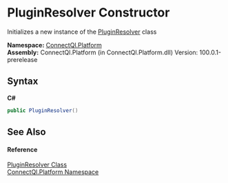 # PluginResolver Constructor 
 

Initializes a new instance of the <a href="T_ConnectQl_Platform_PluginResolver">PluginResolver</a> class

**Namespace:**&nbsp;<a href="N_ConnectQl_Platform">ConnectQl.Platform</a><br />**Assembly:**&nbsp;ConnectQl.Platform (in ConnectQl.Platform.dll) Version: 100.0.1-prerelease

## Syntax

**C#**<br />
``` C#
public PluginResolver()
```


## See Also


#### Reference
<a href="T_ConnectQl_Platform_PluginResolver">PluginResolver Class</a><br /><a href="N_ConnectQl_Platform">ConnectQl.Platform Namespace</a><br />